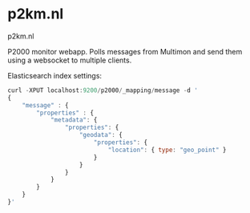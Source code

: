 # p2km.nl
p2km.nl

P2000 monitor webapp. Polls messages from Multimon and send them using a websocket to multiple clients.
 

Elasticsearch index settings:
```javascript
curl -XPUT localhost:9200/p2000/_mapping/message -d '
{
    "message" : {
        "properties" : {
            "metadata": {
                "properties": {
                    "geodata": {
                        "properties": {
                            "location": { type: "geo_point" }
                        }
                    }
                }
            }
        }
    }
}'
```